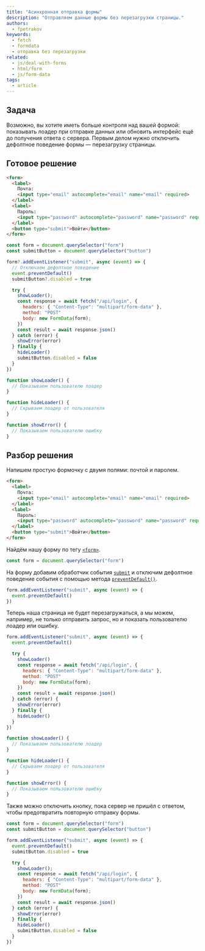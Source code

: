 ```yaml
---
title: "Асинхронная отправка формы"
description: "Отправляем данные формы без перезагрузки страницы."
authors:
  - fpetrakov
keywords:
  - fetch
  - formdata
  - отправка без перезагрузки
related:
  - js/deal-with-forms
  - html/form
  - js/form-data
tags:
  - article
---
```


## Задача

Возможно, вы хотите иметь больше контроля над вашей формой: показывать лоадер при отправке данных или обновить интерфейс ещё до получения ответа с сервера. Первым делом нужно отключить дефолтное поведение формы — перезагрузку страницы.

## Готовое решение

```html
<form>
  <label>
    Почта:
    <input type="email" autocomplete="email" name="email" required>
  </label>
  <label>
    Пароль:
    <input type="password" autocomplete="password" name="password" required>
  </label>
  <button type="submit">Войти</button>
</form>
```

```js
const form = document.querySelector("form")
const submitButton = document.querySelector("button")

form?.addEventListener("submit", async (event) => {
  // Отключаем дефолтное поведение
  event.preventDefault()
  submitButton?.disabled = true

  try {
    showLoader();
    const response = await fetch("/api/login", {
      headers: { "Content-Type": "multipart/form-data" },
      method: "POST"
      body: new FormData(form);
    })
    const result = await response.json()
  } catch (error) {
    showError(error)
  } finally {
    hideLoader()
    submitButton.disabled = false
  }
})

function showLoader() {
  // Показываем пользователю лоадер
}

function hideLoader() {
  // Скрываем лоадер от пользователя
}

function showError() {
  // Показываем пользователю ошибку
}
```

## Разбор решения

Напишем простую формочку c двумя полями: почтой и паролем.

```html
<form>
  <label>
    Почта:
    <input type="email" autocomplete="email" name="email" required>
  </label>
  <label>
    Пароль:
    <input type="password" autocomplete="password" name="password" required>
  </label>
  <button type="submit">Войти</button>
</form>
```

Найдём нашу форму по тегу [`<form>`](/html/form/).

```js
const form = document.querySelector("form")
```

На форму добавим обработчик события [`submit`](/js/event-submit/) и отключим дефолтное поведение события с помощью метода [`preventDefault()`](/js/event-prevent-default/).

```js
form.addEventListener("submit", async (event) => {
  event.preventDefault()
})
```

Теперь наша страница не будет перезагружаться, а мы можем, например, не только отправить запрос, но и показать пользователю лоадер или ошибку.

```js
form.addEventListener("submit", async (event) => {
  event.preventDefault()

  try {
    showLoader()
    const response = await fetch("/api/login", {
      headers: { "Content-Type": "multipart/form-data" },
      method: "POST"
      body: new FormData(form);
    })
    const result = await response.json()
  } catch (error) {
    showError(error)
  } finally {
    hideLoader()
  }
})

function showLoader() {
  // Показываем пользователю лоадер
}

function hideLoader() {
  // Скрываем лоадер от пользователя
}

function showError() {
  // Показываем пользователю ошибку
}
```

Также можно отключить кнопку, пока сервер не пришёл с ответом, чтобы предотвратить повторную отправку формы.

```js
const form = document.querySelector("form")
const submitButton = document.querySelector("button")

form.addEventListener("submit", async (event) => {
  event.preventDefault()
  submitButton.disabled = true

  try {
    showLoader();
    const response = await fetch("/api/login", {
      headers: { "Content-Type": "multipart/form-data" },
      method: "POST"
      body: new FormData(form);
    })
    const result = await response.json()
  } catch (error) {
    showError(error)
  } finally {
    hideLoader()
    submitButton.disabled = false
  }
})
```
